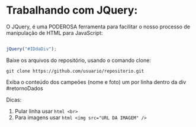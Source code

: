 # Trabalhando com JQuery:
O JQuery, é uma PODEROSA ferramenta para facilitar o nosso processo de manipulação de HTML para JavaScript:

```js

jQuery("#IDdaDiv");

```

Baixe os arquivos do repositório, usando o comando clone:

```
git clone https://github.com/usuario/repositorio.git
``` 

Exiba o conteúdo dos campeões (nome e foto) um por linha dentro da div #retornoDados

Dicas:

1) Pular linha usar ```html <br>```
2) Para imagens usar ```html <img src="URL DA IMAGEM" />```

